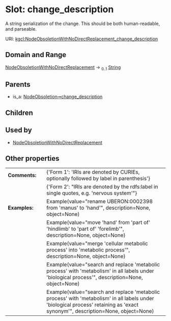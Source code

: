 
# Slot: change_description


A string serialization of the change. This should be both human-readable, and parseable.

URI: [kgcl:NodeObsoletionWithNoDirectReplacement_change_description](http://w3id.org/kgcl/NodeObsoletionWithNoDirectReplacement_change_description)


## Domain and Range

[NodeObsoletionWithNoDirectReplacement](NodeObsoletionWithNoDirectReplacement.md) &#8594;  <sub>0..1</sub> [String](types/String.md)

## Parents

 *  is_a: [NodeObsoletion➞change_description](NodeObsoletion_change_description.md)

## Children


## Used by

 * [NodeObsoletionWithNoDirectReplacement](NodeObsoletionWithNoDirectReplacement.md)

## Other properties

|  |  |  |
| --- | --- | --- |
| **Comments:** | | {'Form 1': 'IRIs are denoted by CURIEs, optionally followed by label in parenthesis'} |
|  | | {'Form 2': "IRIs are denoted by the rdfs:label in single quotes, e.g. 'nervous system'"} |
| **Examples:** | | Example(value="rename UBERON:0002398 from 'manus' to 'hand'", description=None, object=None) |
|  | | Example(value="move 'hand' from 'part of' 'hindlimb' to 'part of' 'forelimb'", description=None, object=None) |
|  | | Example(value="merge 'cellular metabolic process' into 'metabolic process'", description=None, object=None) |
|  | | Example(value="search and replace 'metabolic process' with 'metabolism' in all labels under 'biological process'", description=None, object=None) |
|  | | Example(value="search and replace 'metabolic process' with 'metabolism' in all labels under 'biological process' retaining as 'exact synonym'", description=None, object=None) |

